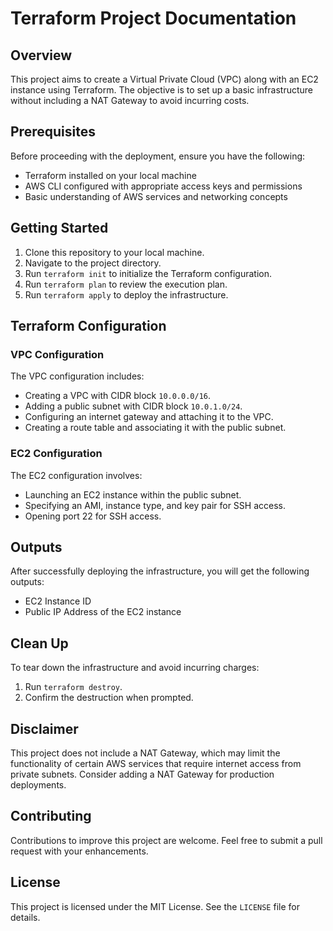 # Terraform Project Documentation

## Overview
This project aims to create a Virtual Private Cloud (VPC) along with an EC2 instance using Terraform. The objective is to set up a basic infrastructure without including a NAT Gateway to avoid incurring costs.

## Prerequisites
Before proceeding with the deployment, ensure you have the following:
- Terraform installed on your local machine
- AWS CLI configured with appropriate access keys and permissions
- Basic understanding of AWS services and networking concepts

## Getting Started
1. Clone this repository to your local machine.
2. Navigate to the project directory.
3. Run `terraform init` to initialize the Terraform configuration.
4. Run `terraform plan` to review the execution plan.
5. Run `terraform apply` to deploy the infrastructure.

## Terraform Configuration
### VPC Configuration
The VPC configuration includes:
- Creating a VPC with CIDR block `10.0.0.0/16`.
- Adding a public subnet with CIDR block `10.0.1.0/24`.
- Configuring an internet gateway and attaching it to the VPC.
- Creating a route table and associating it with the public subnet.

### EC2 Configuration
The EC2 configuration involves:
- Launching an EC2 instance within the public subnet.
- Specifying an AMI, instance type, and key pair for SSH access.
- Opening port 22 for SSH access.

## Outputs
After successfully deploying the infrastructure, you will get the following outputs:
- EC2 Instance ID
- Public IP Address of the EC2 instance

## Clean Up
To tear down the infrastructure and avoid incurring charges:
1. Run `terraform destroy`.
2. Confirm the destruction when prompted.

## Disclaimer
This project does not include a NAT Gateway, which may limit the functionality of certain AWS services that require internet access from private subnets. Consider adding a NAT Gateway for production deployments.

## Contributing
Contributions to improve this project are welcome. Feel free to submit a pull request with your enhancements.

## License
This project is licensed under the MIT License. See the `LICENSE` file for details.
